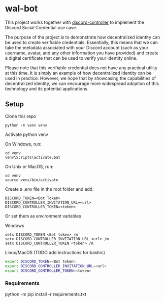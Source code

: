 # wal-bot
This project works together with [discord-controller](https://github.com/roots-id/discord-controller) to implement the Discord Social Credential use case.

The purpose of the project is to demonstrate how decentralized identity can be used to create verifiable credentials. Essentially, this means that we can take the metadata associated with your Discord account (such as your username, avatar, and any other information you have provided) and create a digital certificate that can be used to verify your identity online.

Please note that this verifiable credential does not have any practical utility at this time. It is simply an example of how decentralized identity can be used in practice. However, we hope that by showcasing the capabilities of decentralized identity, we can encourage more widespread adoption of this technology and its potential applications.

## Setup

Clone this repo
```
python -m venv venv
``` 

Activate python venv 

On Windows, run:
```
cd venv
venv\Scripts\activate.bat
```
On Unix or MacOS, run:
```
cd venv
source venv/bin/activate
```

Create a .env file in the root folder and add:
```
DISCORD_TOKEN=<Bot Token>
DISCORD_CONTROLLER_INVITATION_URL=<url>
DISCORD_CONTROLLER_TOKEN=<token>
```
Or set them as environment variables  

Windows
```
setx DISCORD_TOKEN <Bot token> /m
setx DISCORD_CONTROLLER_INVITATION_URL <url> /m
setx DISCORD_CONTROLLER_TOKEN <token> /m
```  
Linux/MacOS (TODO add instructions for bashrc)
```bash
export DISCORD_TOKEN=<Bot token>
export DISCORD_CONTROLLER_INVITATION_URL=<url>
export DISCORD_CONTROLLER_TOKEN=<token>
```
### Requirements
python -m pip install -r requirements.txt
